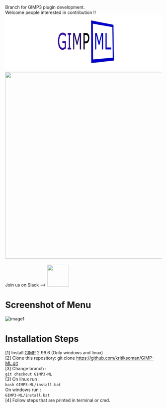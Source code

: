 Branch for GIMP3 plugin development. <br>
Welcome people interested in contribution !! <br>
<img src="https://github.com/kritiksoman/tmp/blob/master/cover.png" width="1280" height="180"> <br>
[<img src="http://img.youtube.com/vi/vFFNp0xhEiU/0.jpg" width="800" height="600">](http://www.youtube.com/watch?v=vFFNp0xhEiU)<br> <br>
Join us on Slack --> [<img src="https://www.techrepublic.com/a/hub/i/r/2016/05/17/e5a3713d-ac86-4b59-ac69-4bf2118eaec9/resize/1200x900/94015216f0a729fd4e372588bc358029/slackmarkweb.png" width="70" height="70">](https://join.slack.com/t/gimp-mlworkspace/shared_invite/zt-rbaxvztx-GRvj941idw3sQ0trS686YA)<br>

# Screenshot of Menu
![image1](https://github.com/kritiksoman/GIMP-ML/blob/GIMP3-ML/screenshot.png)

# Installation Steps
[1] Install [GIMP](https://www.gimp.org/downloads/devel/) 2.99.6  (Only windows and linux) <br>
[2] Clone this repository: git clone https://github.com/kritiksoman/GIMP-ML.git <br>
[3] Change branch : <br>
```git checkout GIMP3-ML``` <br>
[3] On linux run : <br>
    ```bash GIMP3-ML/install.bat```<br>
On windows run : <br>
    ```GIMP3-ML/install.bat```<br>
[4] Follow steps that are printed in terminal or cmd. <br>
